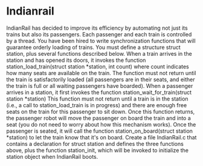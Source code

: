 # Indianrail 

IndianRail has decided to improve its efficiency by automating not just its trains but also
its passengers. Each passenger and each train is controlled by a thread. You have been hired
to write synchronization functions that will guarantee orderly loading of trains. You must
define a structure struct station, plus several functions described below.
When a train arrives in the station and has opened its doors, it invokes the function
station_load_train(struct station *station, int count)
where count indicates how many seats are available on the train. The function must not return
until the train is satisfactorily loaded (all passengers are in their seats, and either the train is
full or all waiting passengers have boarded).
When a passenger arrives in a station, it first invokes the function
station_wait_for_train(struct station *station)
This function must not return until a train is in the station (i.e., a call to station_load_train is
in progress) and there are enough free seats on the train for this passenger to sit down. Once
this function returns, the passenger robot will move the passenger on board the train and into
a seat (you do not need to worry about how this mechanism works). Once the passenger is
seated, it will call the function
station_on_board(struct station *station)
to let the train know that it's on board.
Create a file IndianRail.c that contains a declaration for struct station and defines the three
functions above, plus the function station_init, which will be invoked to initialize the station
object when IndianRail boots.
